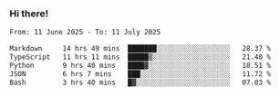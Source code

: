 ### Hi there!

<!--START_SECTION:waka-->

```txt
From: 11 June 2025 - To: 11 July 2025

Markdown     14 hrs 49 mins  ███████░░░░░░░░░░░░░░░░░░   28.37 %
TypeScript   11 hrs 11 mins  █████▒░░░░░░░░░░░░░░░░░░░   21.40 %
Python       9 hrs 40 mins   ████▓░░░░░░░░░░░░░░░░░░░░   18.51 %
JSON         6 hrs 7 mins    ███░░░░░░░░░░░░░░░░░░░░░░   11.72 %
Bash         3 hrs 40 mins   █▓░░░░░░░░░░░░░░░░░░░░░░░   07.03 %
```

<!--END_SECTION:waka-->
